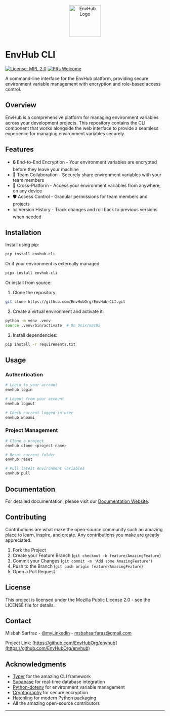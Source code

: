 <div align="center">
<img src="https://envhub.net/favicon.ico" alt="EnvHub Logo" width="100">
</div>

# EnvHub CLI

[![License: MPL 2.0](https://img.shields.io/badge/License-MPL%202.0-brightgreen.svg)](https://opensource.org/licenses/MPL-2.0)
[![PRs Welcome](https://img.shields.io/badge/PRs-welcome-brightgreen.svg?style=flat-square)](http://makeapullrequest.com)

A command-line interface for the EnvHub platform, providing secure environment variable management with encryption and role-based access control.

## Overview

EnvHub is a comprehensive platform for managing environment variables across your development projects. This repository contains the CLI component that works alongside the web interface to provide a seamless experience for managing environment variables securely.

## Features

- 🔒 End-to-End Encryption - Your environment variables are encrypted before they leave your machine
- 👥 Team Collaboration - Securely share environment variables with your team members
- 📱 Cross-Platform - Access your environment variables from anywhere, on any device
- 🛡️ Access Control - Granular permissions for team members and projects
- 📊 Version History - Track changes and roll back to previous versions when needed

## Installation

Install using pip:

```bash
pip install envhub-cli
```

Or if your environment is externally managed:

```bash
pipx install envhub-cli
```

Or install from source:

1. Clone the repository:
```bash
git clone https://github.com/EnvHubOrg/EnvHub-CLI.git
```

2. Create a virtual environment and activate it:
```bash
python -m venv .venv
source .venv/bin/activate  # On Unix/macOS
```

3. Install dependencies:
```bash
pip install -r requirements.txt
```

## Usage

### Authentication
```bash
# Login to your account
envhub login

# Logout from your account
envhub logout

# Check current logged-in user
envhub whoami
```

### Project Management
```bash
# Clone a project
envhub clone <project-name>

# Reset current folder
envhub reset

# Pull latest environment variables
envhub pull
```

## Documentation

For detailed documentation, please visit our [Documentation Website](https://envhub.net/docs).

## Contributing

Contributions are what make the open-source community such an amazing place to learn, inspire, and create. Any contributions you make are greatly appreciated.

1. Fork the Project
2. Create your Feature Branch (`git checkout -b feature/AmazingFeature`)
3. Commit your Changes (`git commit -m 'Add some AmazingFeature'`)
4. Push to the Branch (`git push origin feature/AmazingFeature`)
5. Open a Pull Request

## License

This project is licensed under the Mozilla Public License 2.0 - see the LICENSE file for details.

## Contact

Misbah Sarfraz - [@myLinkedIn](https://www.linkedin.com/in/misbah-sarfaraz-a59854325/) - msbahsarfaraz@gmail.com

Project Link: [https://github.com/EnvHubOrg/envhub](https://github.com/EnvHubOrg/envhub)

## Acknowledgments

- [Typer](https://typer.tiangolo.com/) for the amazing CLI framework
- [Supabase](https://supabase.com/) for real-time database integration
- [Python-dotenv](https://github.com/theskumar/python-dotenv) for environment variable management
- [Cryptography](https://cryptography.io/) for secure encryption
- [Hatchling](https://github.com/hatch-python/hatchling) for modern Python packaging
- All the amazing open-source contributors

---
